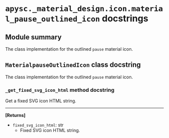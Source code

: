 # `apysc._material_design.icon.material_pause_outlined_icon` docstrings

## Module summary

The class implementation for the outlined `pause` material icon.

## `MaterialpauseOutlinedIcon` class docstring

The class implementation for the outlined `pause` material icon.

### `_get_fixed_svg_icon_html` method docstring

Get a fixed SVG icon HTML string.<hr>

**[Returns]**

- `fixed_svg_icon_html`: str
  - Fixed SVG icon HTML string.